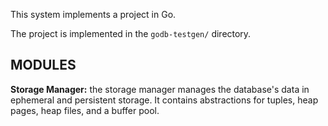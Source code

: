 This system implements a project in Go.

The project is implemented in the `godb-testgen/` directory.

MODULES
-----
**Storage Manager:** the storage manager manages the database's data in ephemeral and persistent storage. It contains abstractions for tuples, heap pages, heap files, and a buffer pool.